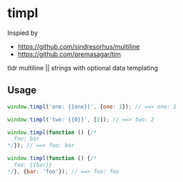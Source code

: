 # timpl

Inspied by 
 
* https://github.com/sindresorhus/multiline
* https://github.com/premasagar/tim

tldr multiline || strings with optional data templating 

## Usage

```js
window.timpl('one: {{one}}', {one: 1}); // ==> one: 1

window.timpl('two: {{0}}', [2]); // ==> two: 2

window.timpl(function () {/*
  foo: bar
*/}); // ==> foo: bar

window.timpl(function () {/*
  foo: {{bar}}
*/}, {bar: 'foo'}); // ==> foo: foo
```
